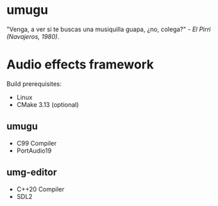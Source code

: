 # umugu
"Venga, a ver si te buscas una musiquilla guapa, ¿no, colega?" *- El Pirri (Navajeros, 1980)*.

# Audio effects framework

Build prerequisites:
- Linux
- CMake 3.13 (optional)

## umugu
- C99 Compiler
- PortAudio19

## umg-editor
- C++20 Compiler
- SDL2
